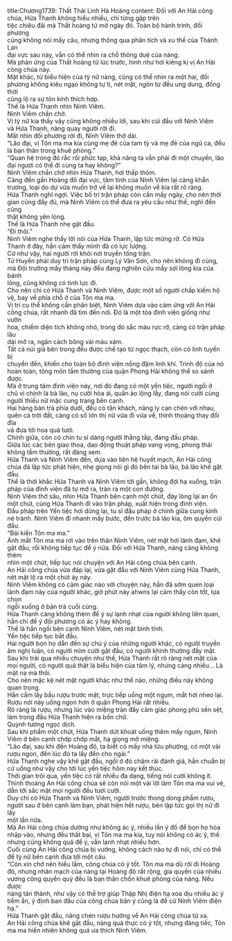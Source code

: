 title:Chương1739: Thất Thải Linh Hà Hoàng
content:
Đối với An Hải công chúa, Hứa Thanh không hiểu nhiều, chỉ từng gặp trên<br>tiệc chiêu đãi mà Thất hoàng tử mở ngày đó. Toàn bộ hành trình, đối phương<br>cũng không nói mấy câu, nhưng thông qua phân tích và xu thế của Thánh Lan<br>đại vực sau này, vẫn có thể nhìn ra chỗ thông duệ của nàng.<br>Mà phản ứng của Thất hoàng tử lúc trước, hình như hơi kiêng kị vị An Hải<br>công chúa này.<br>Mặt khác, từ biểu hiện của tỳ nữ nàng, cũng có thể nhìn ra một hai, đối<br>phương không kiêu ngạo không tự ti, nét mặt, ngôn từ đều ung dung, đồng thời<br>cũng lộ ra sự tôn kính thích hợp.<br>Thế là Hứa Thanh nhìn Ninh Viêm.<br>Ninh Viêm chần chờ.<br>Vị tỳ nữ kia thấy vậy cũng không nhiều lời, sau khi cúi đầu với Ninh Viêm<br>và Hứa Thanh, nàng quay người rời đi.<br>Mắt nhìn đối phương rời đi, Ninh Viêm thở dài.<br>“Lão đại, vị Tôn ma ma kia cùng mẹ đẻ của tam tỷ và mẹ đẻ của ngũ ca, đều<br>là bạn thân trong khuê phòng.”<br>“Quan hệ trong đó rắc rối phức tạp, khả năng ta vẫn phải đi một chuyến, lão<br>đại ngươi có thể đi cùng ta hay không?”<br>Ninh Viêm chần chờ nhìn Hứa Thanh, hơi thấp thỏm.<br>Càng đến gần Hoàng đô đại vực, tâm tình của Ninh Viêm lại càng khẩn<br>trương, loại do dự vừa muốn trở về lại không muốn về kia rất rõ ràng.<br>Hứa Thanh nghĩ ngợi. Việc bố trí trận pháp còn cần mấy ngày, cho nên thời<br>gian cũng đầy đủ, mà Ninh Viêm có thể đưa ra yêu cầu như thế, nghĩ đến cũng<br>thật không yên lòng.<br>Thế là Hứa Thanh nhẹ gật đầu.<br>“Đi thôi.”<br>Ninh Viêm nghe thấy lời nói của Hứa Thanh, lập tức mừng rỡ. Có Hứa<br>Thanh ở đây, hắn cảm thấy mình đã có lực lượng.<br>Cứ như vậy, hai người rời khỏi nơi truyền tống trận.<br>Tử Huyền phải duy trì trận pháp cùng Lý Vân Sơn, cho nên không đi cùng,<br>mà Đội trưởng mấy tháng này đều đang nghiên cứu mấy sợi lông kia của bánh<br>lông, cũng không có tinh lực đi.<br>Cho nên chỉ có Hứa Thanh và Ninh Viêm, được một số người chấp kiếm hộ<br>vệ, bay về phía chỗ ở của Tôn ma ma.<br>Vị trí cụ thể không cần phân biệt, Ninh Viêm dựa vào cảm ứng với An Hải<br>công chúa, rất nhanh đã tìm đến nơi. Đó là một tòa đình viện giống như vườn<br>hoa, chiếm diện tích không nhỏ, trong đó sắc màu rực rỡ, càng có trận pháp lâu<br>dài mở ra, ngăn cách bông vải màu xám.<br>Tất cả núi giả bên trong đều được chế tạo từ ngọc thạch, còn có linh tuyền bị<br>chuyển đến, khiến cho toàn bộ đình viện nồng đậm linh khí. Trình độ của nó<br>hoàn toàn, tông môn tầm thường của quận Phong Hải không thể so sánh được.<br>Mà ở trung tâm đình viện này, nơi đó đang có một yến tiệc, người ngồi ở<br>chủ vị chính là bà lão, nụ cười hòa ái, quần áo lộng lẫy, đang nói cười cùng<br>người thiếu nữ mặc cung trang bên cạnh.<br>Hai hàng bàn trà phía dưới, đều có tân khách, nâng ly cạn chén với nhau,<br>quên cả trời đất, càng có số lớn thị nữ vừa đi vừa về, thỉnh thoảng thay đổi đĩa<br>và đưa tới hoa quả tươi.<br>Chính giữa, còn có chín tu sĩ dáng người thẳng tắp, đang đấu pháp.<br>Giữa lúc các bên giao thoa, dao động thuật pháp vang vọng, phong thái<br>không tầm thường, rất đáng xem.<br>Hứa Thanh và Ninh Viêm đến, dựa vào liên hệ huyết mạch, An Hải công<br>chúa đã lập tức phát hiện, nhẹ giọng nói gì đó bên tai bà lão, bà lão khẽ gật đầu.<br>Thế là thời khắc Hứa Thanh và Ninh Viêm tới gần, không đợi hạ xuống, trận<br>pháp của đình viện đã tự mở ra, tràn ra một con đường.<br>Ninh Viêm thở sâu, nhìn Hứa Thanh bên cạnh một chút, đáy lòng lại an ổn<br>một chút, cùng Hứa Thanh đi vào trận pháp, xuất hiện trong đình viện.<br>Đấu pháp trên Yến tiệc hơi dừng lại, tu sĩ đấu pháp ở chính giữa cung kính<br>né tránh. Ninh Viêm đi nhanh mấy bước, đến trước bà lão kia, ôm quyền cúi<br>đầu.<br>“Bái kiến Tôn ma ma.”<br>Ánh mắt Tôn ma ma rơi vào trên thân Ninh Viêm, nét mặt hơi lãnh đạm, khẽ<br>gật đầu, rồi không tiếp tục để ý nữa. Đối với Hứa Thanh, nàng càng không thèm<br>nhìn một chút, tiếp tục nói chuyện với An Hải công chúa bên cạnh.<br>An Hải công chúa vừa đáp lại, vừa gật đầu với Ninh Viêm cùng Hứa Thanh,<br>nét mặt lộ ra một chút áy náy.<br>Ninh Viêm không có cảm giác nào với chuyện này, hắn đã sớm quen loại<br>lãnh đạm này của người khác, giờ phút này ahwns lại cảm thấy còn tốt, lựa chọn<br>ngồi xuống ở bàn trà cuối cùng.<br>Hứa Thanh càng không thèm để ý sự lạnh nhạt của người không liên quan,<br>hắn chỉ để ý đối phương có ác ý hay không.<br>Thế là hắn ngồi bên cạnh Ninh Viêm, nét mặt bình tĩnh.<br>Yến tiệc tiếp tục bắt đầu.<br>Hai người bọn họ dẫn đến sự chú ý của những người khác, có người truyền<br>âm nghị luận, có người mỉm cười gật đầu, có người khinh thường đầy mặt.<br>Sau khi trải qua nhiều chuyện như thế, Hứa Thanh rất rõ ràng nét mặt của<br>mọi người, có người quả thật là biểu hiện của tâm lý, nhưng càng nhiều… Là<br>mặt nạ mà thôi.<br>Cho nên mặc kệ nét mặt người khác như thế nào, những điều này không<br>quan trọng.<br>Hắn cầm lấy bầu rượu trước mặt, trực tiếp uống một ngụm, mắt hơi nheo lại.<br>Rượu nơi này uống ngon hơn ở quận Phong Hải rất nhiều.<br>Rõ ràng là rượu, nhưng lúc vào miệng tràn đầy cảm giác phong phú sền sệt,<br>làm trong đầu Hứa Thanh hiện ra bốn chữ.<br>Quỳnh tương ngọc dịch.<br>Sau khi phẩm một chút, Hứa Thanh dứt khoát uống thêm mấy ngụm, Ninh<br>Viêm ở bên cạnh chớp chớp mắt, hạ giọng mở miệng.<br>“Lão đại, sau khi đến Hoàng đô, ta biết có mấy nhà tửu phường, có một vài<br>rượu ngon, đến lúc đó ta lấy đến cho ngài.”<br>Hứa Thanh nghe vậy khẽ gật đầu, ngồi ở đó chậm rãi đánh giá, hắn chuẩn bị<br>cứ uống như vậy cho tới lúc yến tiệc hôm nay kết thúc.<br>Thời gian trôi qua, yến tiệc có rất nhiều đa dạng, tiếng nói cười không ít.<br>Thỉnh thoảng An Hải công chúa sẽ còn nói một vài lời làm Tôn ma ma vui vẻ,<br>dẫn tới sắc mặt mọi người đều tươi cười.<br>Duy chỉ có Hứa Thanh và Ninh Viêm, người trước thong dong phẩm rượu,<br>người sau ở bên cạnh làm bạn, phát hiện hết rượu, bèn lập tức gọi thị nữ đi lấy<br>một lần nữa.<br>Mà An Hải công chúa dường như không ác ý, nhiều lần ý đồ để bọn họ hòa<br>nhập vào, nhưng đều thất bại, vị Tôn ma ma kia, tuy nói không có ác ý, thế<br>nhưng cũng không quá để ý, vẫn lạnh nhạt nhiều hơn.<br>Cuối cùng An Hải công chúa bị vướng, không cách nào tự đi nói, chỉ có thể<br>để tỳ nữ bên cạnh đưa tới một câu.<br>“Còn xin chớ nên hiểu lầm, công chúa có ý tốt. Tôn ma ma dù rời đi Hoàng<br>đô, nhưng nhân mạch của nàng tại Hoàng đô rất rộng, gia quyến của nhiều<br>vương công quyền quý đều là bạn thân chốn khuê phòng của nàng. Nếu được<br>nàng tán thành, như vậy có thể trợ giúp Thập Nhị điện hạ xoa dịu nhiều ác ý<br>tiềm ẩn, ý định ban đầu của công chúa bản ý cũng là đề cử Ninh Viêm điện hạ.”<br>Hứa Thanh gật đầu, nâng chén rượu hướng về An Hải công chúa từ xa.<br>An Hải công chúa khẽ gật đầu, nàng quả thực có ý tốt, nhưng đáng tiếc, Tôn<br>ma ma hiển nhiên không quá ưa thích Ninh Viêm.